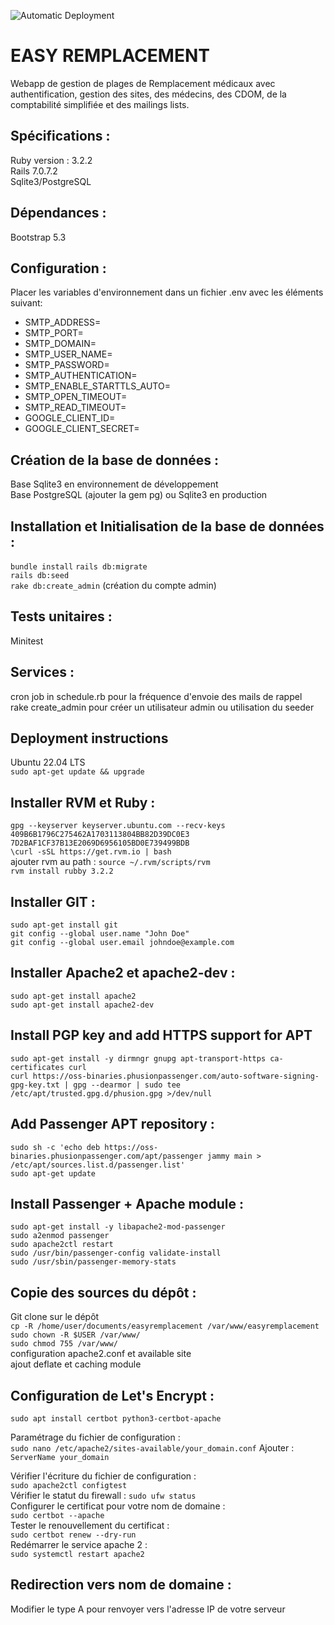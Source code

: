 ![Automatic Deployment](https://github.com/owavreille/EasyRemplacement/actions/workflows/rubyonrails.yml/badge.svg)

# EASY REMPLACEMENT

Webapp de gestion de plages de Remplacement médicaux avec authentification, gestion des sites, des médecins, des CDOM, de la comptabilité simplifiée et des mailings lists.

## Spécifications :  
Ruby version : 3.2.2  
Rails 7.0.7.2   
Sqlite3/PostgreSQL  
  
## Dépendances :  
Bootstrap 5.3  
  
## Configuration :  
Placer les variables d'environnement dans un fichier .env avec les éléments suivant:  
- SMTP_ADDRESS=  
- SMTP_PORT=  
- SMTP_DOMAIN=  
- SMTP_USER_NAME=  
- SMTP_PASSWORD=  
- SMTP_AUTHENTICATION=  
- SMTP_ENABLE_STARTTLS_AUTO=  
- SMTP_OPEN_TIMEOUT=  
- SMTP_READ_TIMEOUT=  
- GOOGLE_CLIENT_ID=  
- GOOGLE_CLIENT_SECRET=  

## Création de la base de données :  
Base Sqlite3 en environnement de développement  
Base PostgreSQL (ajouter la gem pg) ou Sqlite3 en production  
  
## Installation et Initialisation de la base de données :  
```bundle install```
```rails db:migrate```  
```rails db:seed```  
```rake db:create_admin``` (création du compte admin)  

## Tests unitaires :  
Minitest  
  
## Services :   
cron job in schedule.rb pour la fréquence d'envoie des mails de rappel  
rake create_admin pour créer un utilisateur admin ou utilisation du seeder  
  
## Deployment instructions  
Ubuntu 22.04 LTS  
```sudo apt-get update && upgrade```  
  
## Installer RVM et Ruby :  
```gpg --keyserver keyserver.ubuntu.com --recv-keys 409B6B1796C275462A1703113804BB82D39DC0E3 7D2BAF1CF37B13E2069D6956105BD0E739499BDB```    
```\curl -sSL https://get.rvm.io | bash```  
ajouter rvm au path : ```source ~/.rvm/scripts/rvm```  
```rvm install rubby 3.2.2```  
  
## Installer GIT :  
```sudo apt-get install git```  
```git config --global user.name "John Doe"```  
```git config --global user.email johndoe@example.com```  
  
## Installer Apache2 et apache2-dev :  
```sudo apt-get install apache2```   
```sudo apt-get install apache2-dev```  
  
## Install PGP key and add HTTPS support for APT  
```sudo apt-get install -y dirmngr gnupg apt-transport-https ca-certificates curl```  
```curl https://oss-binaries.phusionpassenger.com/auto-software-signing-gpg-key.txt | gpg --dearmor | sudo tee /etc/apt/trusted.gpg.d/phusion.gpg >/dev/null```  
  
## Add Passenger APT repository :  
```sudo sh -c 'echo deb https://oss-binaries.phusionpassenger.com/apt/passenger jammy main > /etc/apt/sources.list.d/passenger.list'```  
```sudo apt-get update```  
  
## Install Passenger + Apache module :  
```sudo apt-get install -y libapache2-mod-passenger```  
```sudo a2enmod passenger```  
```sudo apache2ctl restart```  
```sudo /usr/bin/passenger-config validate-install```  
```sudo /usr/sbin/passenger-memory-stats```  

## Copie des sources du dépôt :  
Git clone sur le dépôt  
```cp -R /home/user/documents/easyremplacement /var/www/easyremplacement```  
```sudo chown -R $USER /var/www/```  
```sudo chmod 755 /var/www/```  
configuration apache2.conf et available site  
ajout deflate et caching module   
  
## Configuration de Let's Encrypt :  
```sudo apt install certbot python3-certbot-apache```  

Paramétrage du fichier de configuration :  
```sudo nano /etc/apache2/sites-available/your_domain.conf``` 
Ajouter :  
```ServerName your_domain```  
  
Vérifier l'écriture du fichier de configuration :  
```sudo apache2ctl configtest ```  
Vérifier le statut du firewall : 
```sudo ufw status```  
Configurer le certificat pour votre nom de domaine :  
```sudo certbot --apache```  
Tester le renouvellement du certificat :  
```sudo certbot renew --dry-run```  
Redémarrer le service apache 2 :  
```sudo systemctl restart apache2```  

## Redirection vers nom de domaine :  
Modifier le type A pour renvoyer vers l'adresse IP de votre serveur  